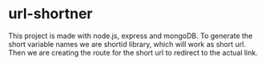 # url-shortner
This project is made with node.js, express and mongoDB. To generate the short variable names we are shortid library, which will work as short url. Then we are creating the route for the short url to redirect to the actual link.
